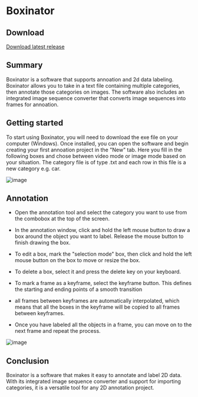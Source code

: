 # Boxinator
## Download
[Download latest release](https://github.com/Vaniljbulle/Boxinator/releases/download/beta/Boxinator.rar)
## Summary
Boxinator is a software that supports annoation and 2d data labeling. Boxinator allows you to take in a text file containing multiple categories, then annotate those categories on images. The software also includes an integrated image sequence converter that converts image sequences into frames for annoation.

## Getting started
To start using Boxinator, you will need to download the exe file on your computer (Windows). Once installed, you can open the software and begin creating your first annoation project in the "New" tab. Here you fill in the following boxes and chose between video mode or image mode based on your situation. The category file is of type .txt and each row in this file is a new category e.g. car.

![image](https://user-images.githubusercontent.com/67705679/212739592-27922705-eda2-4d0a-8896-4c62195c8b68.png)
## Annotation

* Open the annotation tool and select the category you want to use from the combobox at the top of the screen.

* In the annotation window, click and hold the left mouse button to draw a box around the object you want to label. Release the mouse button to finish drawing the box.

* To edit a box, mark the "selection mode" box, then click and hold the left mouse button on the box to move or resize the box.

* To delete a box, select it and press the delete key on your keyboard.

* To mark a frame as a keyframe, select the keyframe button. This defines the starting and ending points of a smooth transition

* all frames between keyframes are automatically interpolated, which means that all the boxes in the keyframe will be copied to all frames between keyframes.

* Once you have labeled all the objects in a frame, you can move on to the next frame and repeat the process.

![image](https://user-images.githubusercontent.com/67705679/212743579-fd22d949-e598-46da-b6c7-ef2aadbc1457.png)

## Conclusion
Boxinator is a software that makes it easy to annotate and label 2D data. With its integrated image sequence converter and support for importing categories, it is a versatile tool for any 2D annotation project.
